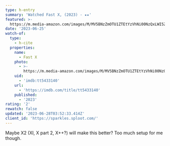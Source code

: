 ```yaml
---
type: h-entry
summary: 'Watched Fast X, (2023) - ★★'
featured: >-
  https://m.media-amazon.com/images/M/MV5BNzZmOTU1ZTEtYzVhNi00NzQxLWI5ZjAtNWNhNjEwY2E3YmZjXkEyXkFqcGdeQXVyODk4OTc3MTY@._V1_SX300.jpg
date: '2023-06-25'
watch-of:
  type:
    - h-cite
  properties:
    name:
      - Fast X
    photo:
      - >-
        https://m.media-amazon.com/images/M/MV5BNzZmOTU1ZTEtYzVhNi00NzQxLWI5ZjAtNWNhNjEwY2E3YmZjXkEyXkFqcGdeQXVyODk4OTc3MTY@._V1_SX300.jpg
    uid:
      - 'imdb:tt5433140'
    url:
      - 'https://imdb.com/title/tt5433140'
    published:
      - '2023'
rating: '2'
rewatch: false
updated: '2023-06-28T03:52:33.414Z'
client_id: 'https://sparkles.sploot.com/'
---
```

Maybe X2 (XI, X part 2, X++?) will make this better? Too much setup for me though.
